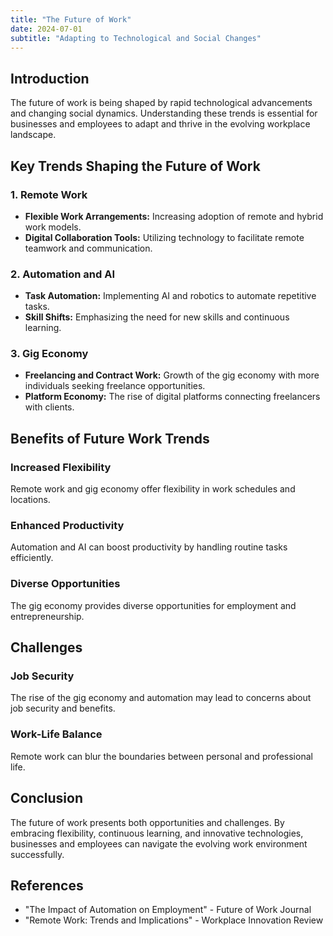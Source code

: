 ```yaml
---
title: "The Future of Work"
date: 2024-07-01
subtitle: "Adapting to Technological and Social Changes"
---
```


## Introduction

The future of work is being shaped by rapid technological advancements and changing social dynamics. Understanding these trends is essential for businesses and employees to adapt and thrive in the evolving workplace landscape.

## Key Trends Shaping the Future of Work

### 1. Remote Work
- **Flexible Work Arrangements:** Increasing adoption of remote and hybrid work models.
- **Digital Collaboration Tools:** Utilizing technology to facilitate remote teamwork and communication.

### 2. Automation and AI
- **Task Automation:** Implementing AI and robotics to automate repetitive tasks.
- **Skill Shifts:** Emphasizing the need for new skills and continuous learning.

### 3. Gig Economy
- **Freelancing and Contract Work:** Growth of the gig economy with more individuals seeking freelance opportunities.
- **Platform Economy:** The rise of digital platforms connecting freelancers with clients.

## Benefits of Future Work Trends

### Increased Flexibility
Remote work and gig economy offer flexibility in work schedules and locations.

### Enhanced Productivity
Automation and AI can boost productivity by handling routine tasks efficiently.

### Diverse Opportunities
The gig economy provides diverse opportunities for employment and entrepreneurship.

## Challenges

### Job Security
The rise of the gig economy and automation may lead to concerns about job security and benefits.

### Work-Life Balance
Remote work can blur the boundaries between personal and professional life.

## Conclusion

The future of work presents both opportunities and challenges. By embracing flexibility, continuous learning, and innovative technologies, businesses and employees can navigate the evolving work environment successfully.

## References

- "The Impact of Automation on Employment" - Future of Work Journal
- "Remote Work: Trends and Implications" - Workplace Innovation Review
